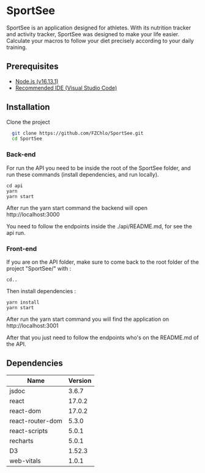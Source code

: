# SportSee

SportSee is an application designed for athletes. With its nutrition tracker and activity tracker, SportSee was designed to make your life easier.
Calculate your macros to follow your diet precisely according to your daily training.

## Prerequisites 

- [Node.js (v16.13.1)](https://nodejs.org/en/)
- [Recommended IDE (Visual Studio Code)](https://code.visualstudio.com)

## Installation

Clone the project

```bash
  git clone https://github.com/FZChlo/SportSee.git
  cd SportSee
```

### Back-end

For run the API you need to be inside the root of the SportSee folder, and run these commands (install dependencies, and run locally).

```
cd api
yarn 
yarn start
```
After run the yarn start command the backend will open http://localhost:3000

You need to follow the endpoints inside the ./api/README.md, for see the api run.

### Front-end

If you are on the API folder, make sure to come back to the root folder of the project "SportSee/" with :

```
cd..
```

Then install dependencies :
```
yarn install
yarn start
```
After run the yarn start command you will find the application on http://localhost:3001

After that you just need to follow the endpoints who's on the README.md of the API.

## Dependencies

| Name              | Version |
| ----------------- | ------- |
| jsdoc             | 3.6.7   |
| react             | 17.0.2  |
| react-dom         | 17.0.2  |
| react-router-dom  | 5.3.0   |
| react-scripts     | 5.0.1   |
| recharts          | 5.0.1   |
| D3                | 1.52.3  |
| web-vitals        | 1.0.1   |
